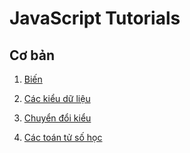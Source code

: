 # JavaScript Tutorials

## Cơ bản

1. [Biến](01-fundamentals/variables.md)

2. [Các kiểu dữ liệu](01-fundamentals/data-types.md)

3. [Chuyển đổi kiểu](01-fundamentals/type-conversions.md)

4. [Các toán tử số học](01-fundamentals/arthimetic-operators.md)